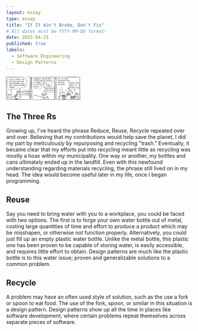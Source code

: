 ```yaml
---
layout: essay
type: essay
title: "If It Ain't Broke, Don't Fix"
# All dates must be YYYY-MM-DD format!
date: 2025-04-25
published: true
labels:
  - Software Engineering
  - Design Patterns
---
```


<img width="200px" class="rounded float-start pe-4" src="../img/broke/brokent.png">

## The Three Rs
Growing up, I've heard the phrase Reduce, Reuse, Recycle repeated over and over. Believing that my contributions would help save the planet, I did my part by meticulously by repurposing and recycling "trash." Eventually, it became clear that my efforts put into recycling meant little as recycling was mostly a hoax within my municipality. One way or another, my bottles and cans ultimately ended up in the landfill. Even with this newfound understanding regarding materials recycling, the phrase still lived on in my head. The idea would become useful later in my life, once I began programming. 

## Reuse
Say you need to bring water with you to a workplace, you could be faced with two options. The first is to forge your own water bottle out of metal, costing large quantities of time and effort to produce a product which may be misshapen, or otherwise not function properly. Alternatively, you could just fill up an empty plastic water bottle. Unlike the metal bottle, this plastic one has been proven to be capable of storing water, is easily accessible, and requires little effort to obtain. Design patterns are much like the plastic bottle is to this water issue; proven and generalizable solutions to a common problem.

## Recycle
A problem may have an often used style of solution, such as the use a fork or spoon to eat food. The use of the fork, spoon, or similar in this situation is a design pattern. Design patterns show up all the time in places like software development, where certain problems repeat themselves across separate pieces of software.
